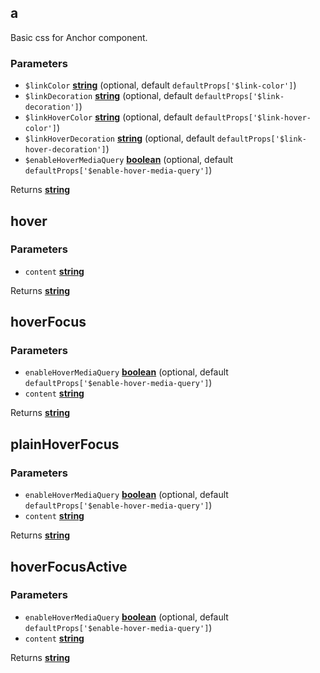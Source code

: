 <!-- Generated by documentation.js. Update this documentation by updating the source code. -->

## a

Basic css for Anchor component.

### Parameters

-   `$linkColor` **[string][1]**  (optional, default `defaultProps['$link-color']`)
-   `$linkDecoration` **[string][1]**  (optional, default `defaultProps['$link-decoration']`)
-   `$linkHoverColor` **[string][1]**  (optional, default `defaultProps['$link-hover-color']`)
-   `$linkHoverDecoration` **[string][1]**  (optional, default `defaultProps['$link-hover-decoration']`)
-   `$enableHoverMediaQuery` **[boolean][2]**  (optional, default `defaultProps['$enable-hover-media-query']`)

Returns **[string][1]** 

## hover

### Parameters

-   `content` **[string][1]** 

Returns **[string][1]** 

## hoverFocus

### Parameters

-   `enableHoverMediaQuery` **[boolean][2]**  (optional, default `defaultProps['$enable-hover-media-query']`)
-   `content` **[string][1]** 

Returns **[string][1]** 

## plainHoverFocus

### Parameters

-   `enableHoverMediaQuery` **[boolean][2]**  (optional, default `defaultProps['$enable-hover-media-query']`)
-   `content` **[string][1]** 

Returns **[string][1]** 

## hoverFocusActive

### Parameters

-   `enableHoverMediaQuery` **[boolean][2]**  (optional, default `defaultProps['$enable-hover-media-query']`)
-   `content` **[string][1]** 

Returns **[string][1]** 

[1]: https://developer.mozilla.org/docs/Web/JavaScript/Reference/Global_Objects/String

[2]: https://developer.mozilla.org/docs/Web/JavaScript/Reference/Global_Objects/Boolean
